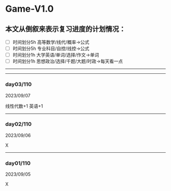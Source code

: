 # Game-V1.0

## 本文从倒叙来表示复习进度的计划情况：



- [ ] 时间划分5h  高等数学/线代/概率→公式</br>
- [ ] 时间划分5h 专业科目/自控/线控→公式</br>
- [ ] 时间划分1h 大学英语/单词/选择/作文→单词</br>
- [ ] 时间划分1h 思想政治/选择/千题/大题/时政→每天看一点</br>
---

---

### day03/110

2023/09/07

线性代数+1
英语+1

---

### day02/110

2023/09/06

X

---

### day01/110

2023/09/05

X
